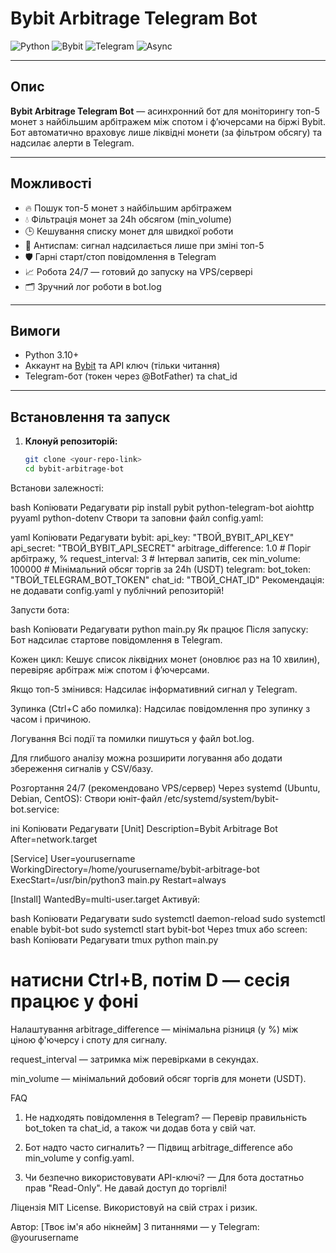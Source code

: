 # Bybit Arbitrage Telegram Bot

![Python](https://img.shields.io/badge/python-3.10%2B-blue)
![Bybit](https://img.shields.io/badge/Bybit-API-yellow)
![Telegram](https://img.shields.io/badge/Telegram-Bot-blue)
![Async](https://img.shields.io/badge/Asyncio-Fast-green)

---

## Опис

**Bybit Arbitrage Telegram Bot** — асинхронний бот для моніторингу топ-5 монет з найбільшим арбітражем між спотом і ф’ючерсами на біржі Bybit.  
Бот автоматично враховує лише ліквідні монети (за фільтром обсягу) та надсилає алерти в Telegram.

---

## Можливості

- 🔥 Пошук топ-5 монет з найбільшим арбітражем
- 💧 Фільтрація монет за 24h обсягом (min_volume)
- 🕒 Кешування списку монет для швидкої роботи
- 🚫 Антиспам: сигнал надсилається лише при зміні топ-5
- 🛡️ Гарні старт/стоп повідомлення в Telegram
- 📈 Робота 24/7 — готовий до запуску на VPS/сервері
- 🗂️ Зручний лог роботи в bot.log

---

## Вимоги

- Python 3.10+
- Аккаунт на [Bybit](https://www.bybit.com/) та API ключ (тільки читання)
- Telegram-бот (токен через @BotFather) та chat_id

---

## Встановлення та запуск

1. **Клонуй репозиторій:**
   ```bash
   git clone <your-repo-link>
   cd bybit-arbitrage-bot
Встанови залежності:

bash
Копіювати
Редагувати
pip install pybit python-telegram-bot aiohttp pyyaml python-dotenv
Створи та заповни файл config.yaml:

yaml
Копіювати
Редагувати
bybit:
  api_key: "ТВОЙ_BYBIT_API_KEY"
  api_secret: "ТВОЙ_BYBIT_API_SECRET"
  arbitrage_difference: 1.0         # Поріг арбітражу, %
  request_interval: 3               # Інтервал запитів, сек
  min_volume: 100000                # Мінімальний обсяг торгів за 24h (USDT)
telegram:
  bot_token: "ТВОЙ_TELEGRAM_BOT_TOKEN"
  chat_id: "ТВОЙ_CHAT_ID"
Рекомендація: не додавати config.yaml у публічний репозиторій!

Запусти бота:

bash
Копіювати
Редагувати
python main.py
Як працює
Після запуску: Бот надсилає стартове повідомлення в Telegram.

Кожен цикл: Кешує список ліквідних монет (оновлює раз на 10 хвилин), перевіряє арбітраж між спотом і ф’ючерсами.

Якщо топ-5 змінився: Надсилає інформативний сигнал у Telegram.

Зупинка (Ctrl+C або помилка): Надсилає повідомлення про зупинку з часом і причиною.

Логування
Всі події та помилки пишуться у файл bot.log.

Для глибшого аналізу можна розширити логування або додати збереження сигналів у CSV/базу.

Розгортання 24/7 (рекомендовано VPS/сервер)
Через systemd (Ubuntu, Debian, CentOS):
Створи юніт-файл /etc/systemd/system/bybit-bot.service:

ini
Копіювати
Редагувати
[Unit]
Description=Bybit Arbitrage Bot
After=network.target

[Service]
User=yourusername
WorkingDirectory=/home/yourusername/bybit-arbitrage-bot
ExecStart=/usr/bin/python3 main.py
Restart=always

[Install]
WantedBy=multi-user.target
Активуй:

bash
Копіювати
Редагувати
sudo systemctl daemon-reload
sudo systemctl enable bybit-bot
sudo systemctl start bybit-bot
Через tmux або screen:
bash
Копіювати
Редагувати
tmux
python main.py
# натисни Ctrl+B, потім D — сесія працює у фоні
Налаштування
arbitrage_difference — мінімальна різниця (у %) між ціною ф'ючерсу і споту для сигналу.

request_interval — затримка між перевірками в секундах.

min_volume — мінімальний добовий обсяг торгів для монети (USDT).

FAQ
1. Не надходять повідомлення в Telegram?
— Перевір правильність bot_token та chat_id, а також чи додав бота у свій чат.

2. Бот надто часто сигналить?
— Підвищ arbitrage_difference або min_volume у config.yaml.

3. Чи безпечно використовувати API-ключі?
— Для бота достатньо прав "Read-Only". Не давай доступ до торгівлі!

Ліцензія
MIT License.
Використовуй на свій страх і ризик.

Автор: [Твоє ім'я або нікнейм]
З питаннями — у Telegram: @yourusername